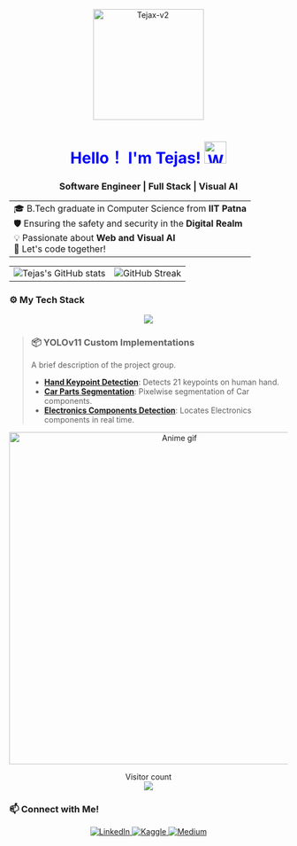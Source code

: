<div align="center">
  <img src="https://i.ibb.co/HLwxnkZn/output-onlinepngtools.png" alt="Tejax-v2" width="200"/>
</div>

<div align="center">
  <h1 style="color:blue;">Hello！ I'm Tejas! <img src="https://raw.githubusercontent.com/Tarikul-Islam-Anik/Animated-Fluent-Emojis/master/Emojis/Hand%20gestures/Waving%20Hand.png" alt="Waving Hand" width="40" height="40" /></h1>
  <h3> Software Engineer | Full Stack | Visual AI</h3>
  <table>
    <td>
   🎓 B.Tech graduate in Computer Science from <b>IIT Patna</b> <br>
   🛡️ Ensuring the safety and security in the <b>Digital Realm</b> <br>
   💡 Passionate about <b>Web and Visual AI</b> <br>
   🚀 Let's code together!
    </td>
  </table>
</div>

<!-- GitHub Stats -->
<!-- <p align="center">
  <img src="https://github-readme-stats.vercel.app/api?username=Tejax-v2&show_icons=true&theme=tokyonight" alt="Tejas's GitHub stats" />
</p>-->

<!-- GitHub Streak -->
<!--<p align="center">
  <img src="https://github-readme-streak-stats.herokuapp.com/?user=Tejax-v2&theme=tokyonight" alt="Tejas's GitHub streak" />
</p>-->

<div align="center">
  <table>
    <tr>
      <td>
        <!-- GitHub Stats -->
        <img src="https://github-readme-stats.vercel.app/api?username=Tejax-v2&show_icons=true&theme=transparent&hide_border=true" alt="Tejas's GitHub stats" />
      </td>
      <td>
        <!-- GitHub Streak -->
        <img src="https://streak-stats.demolab.com?user=Tejax-v2&theme=transparent&hide_border=true" alt="GitHub Streak" />
      </td>
    </tr>
  </table>
</div>


<!-- Profile Views -->
<!--<p align="center">
  <img src="https://komarev.com/ghpvc/?username=Tejax-v2&color=blueviolet&style=flat-square" alt="Profile views" />
</p>-->

<!-- Language and Tools -->
### ⚙️ My Tech Stack

<p align="center">
  <a href="https://skillicons.dev">
    <img src="https://skillicons.dev/icons?i=python,javascript,tensorflow,selenium,sklearn,sqlite,raspberrypi,pytorch,postman,postgres,php,nginx,mysql,linux,github,flask,figma,django,docker,c,cpp,blender,bash,arduino&perline=8" />
  </a>
</p>

> ### 📦 YOLOv11 Custom Implementations
> 
> A brief description of the project group.
> 
> - **[Hand Keypoint Detection](https://github.com/Tejax-v2/Hand-Keypoint-Detection)**: Detects 21 keypoints on human hand.
> - **[Car Parts Segmentation](https://github.com/Tejax-v2/Car-Components-Segmentation)**: Pixelwise segmentation of Car components.
> - **[Electronics Components Detection](https://github.com/Tejax-v2/Electronics-Components-Detection)**: Locates Electronics components in real time.

<!-- Anime Gifs or Images (optional) -->
<p align="center">
  <img src="https://user-images.githubusercontent.com/74038190/212750155-3ceddfbd-19d3-40a3-87af-8d329c8323c4.gif" alt="Anime gif" width="600" />
</p>

<p align="center"> 
  Visitor count<br>
  <img src="https://profile-counter.glitch.me/Tejax-v2/count.svg" />
</p>

<!-- Connect with me -->
### 📫 Connect with Me!

<p align="center">
  <a href="https://www.linkedin.com/in/tejas-tupke" target="_blank">
    <img src="https://img.shields.io/badge/LinkedIn-blue?style=for-the-badge&logo=linkedin" alt="LinkedIn" />
  </a>
  <a href="https://kaggle.com/tejaxv2">
    <img src="https://img.shields.io/badge/Kaggle-20BEFF?style=for-the-badge&logo=Kaggle&logoColor=white" alt="Kaggle" />
  </a>
  <a href="https://tejax-v2.medium.com">
    <img src="https://img.shields.io/badge/Medium-000000?style=for-the-badge&logo=medium&logoColor=white" alt="Medium" />
  </a>


</p>
